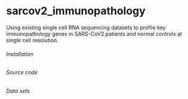 # sarcov2_immunopathology
Using existing single cell RNA sequencing datasets to profile key immunopathology genes in SARS-CoV2 patients and normal controls at single cell resolution.
###### Installation
###### Source code
###### Data sets
